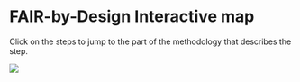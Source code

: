 # FAIR-by-Design Interactive map

Click on the steps to jump to the part of the methodology that describes the step.

<img src="../FAIR-by-Design_Book/attachments/checklist.png" usemap="#mapa">
<map name="mapa">

<area shape="rect"
		coords="65,80,360,210"
		href="https://fair-by-design-methodology.github.io/FAIR-by-Design_ToT/latest/Stage%201%20–%20Prepare/01-FAIR%20skills%20%26%20principles/01-FAIR%20skills%20%26%20principles/"
		alt="UNDESTAND THE FAIR PRINCIPLES"
		title="UNDESTAND THE FAIR PRINCIPLES"/>
<area shape="rect"
		coords="65,235,360,360"
		href="https://fair-by-design-methodology.github.io/FAIR-by-Design_ToT/latest/Stage%201%20–%20Prepare/02-Preparing%20FAIR%20Learning%20Objects/02-Preparing%20FAIR%20Learning%20Objects/"
		alt="DEFINE THE LEARNING GOALS"
		title="DEFINE THE LEARNING GOALS"/>		
<area shape="rect"
		coords="65,390,360,525"
		href="https://fair-by-design-methodology.github.io/FAIR-by-Design_ToT/latest/Stage%202%20–%20Discover/03-Existing%20learning%20materials/03-Existing%20learning%20materials/"
		alt="FIND EXISTING MATERIAL"
		title="FIND EXISTING MATERIAL"/>	
<area shape="rect"
		coords="65,550,360,680"
		href="https://fair-by-design-methodology.github.io/FAIR-by-Design_ToT/latest/Stage%203%20–%20Design/04-Conceptualisation/04-Conceptualisation/"
		alt="DESIGN THE STRUCTURE"
		title="DESIGN THE STRUCTURE"/>		
<area shape="rect"
		coords="65,710,360,840"
		href="https://fair-by-design-methodology.github.io/FAIR-by-Design_ToT/latest/Stage%204%20–%20Produce/08-Development%20Tools/08-Introduction%20to%20Markdown%20and%20Git/"
		alt="CREATE THE CONTENT"
		title="CREATE THE CONTENT"/>		
<area shape="rect"
		coords="65,860,360,1000"
		href="https://fair-by-design-methodology.github.io/FAIR-by-Design_ToT/latest/Stage%205%20–%20Publish/16-Publishing%20Preparations/16-Publishing%20Preparations/"
		alt="PUBLISH THE MATERIALS"
		title="PUBLISH THE MATERIALS"/>		

<area shape="rect"
		coords="390,390,695,525"
		href="https://fair-by-design-methodology.github.io/FAIR-by-Design_ToT/latest/Stage%205%20–%20Publish/18-Publishing%20to%20learning%20platform/18-Publishing%20to%20learning%20platform/"
		alt="INCREASE VISIBILITY"
		title="INCREASE VISIBILITY"/>	
<area shape="rect"
		coords="390,550,695,680"
		href="https://fair-by-design-methodology.github.io/FAIR-by-Design_ToT/latest/Stage%206%20–%20Verify/19-Final%20QA%20check/19-finalQA/"
		alt="QUALITY CHECK"
		title="QUALITY CHECK"/>		
<area shape="rect"
		coords="390,710,695,840"
		href="https://fair-by-design-methodology.github.io/FAIR-by-Design_ToT/latest/Stage%206%20–%20Verify/19-Final%20QA%20check/19-finalQA/"
		alt="VERIFY FAIRNESS"
		title="VERIFY FAIRNESS"/>		
<area shape="rect"
		coords="390,860,695,1000"
		href="https://fair-by-design-methodology.github.io/FAIR-by-Design_ToT/latest/Stage%206%20–%20Verify/20-Continuous%20Improvement/20-CI/"
		alt="IMPROVEMENT"
		title="IMPROVEMENT"/>		

</map>
